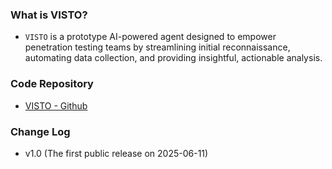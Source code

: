 ### What is VISTO?
* `VISTO` is a prototype AI-powered agent designed to empower penetration testing teams by streamlining initial reconnaissance, automating data collection, and providing insightful, actionable analysis.

### Code Repository
* [VISTO - Github](https://github.com/redblueteam/VISTO)

### Change Log
* v1.0 (The first public release on 2025-06-11)

